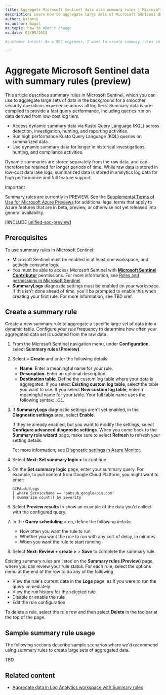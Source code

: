 ```yaml
---
title: Aggregate Microsoft Sentinel data with summary rules | Microsoft Sentinel
description: Learn how to aggregate large sets of Microsoft Sentinel data across log tiers with dynamic summary rules.
author: batamig
ms.author: bagol
ms.topic: how-to #Don't change
ms.date: 05/05/2024

#customer intent: As a SOC engineer, I want to create summary rules in Microsoft Sentinel to aggregate large sets of data for use across my SOC team activities.

---
```


# Aggregate Microsoft Sentinel data with summary rules (preview)

This article describes summary rules in Microsoft Sentinel, which you can use to aggregate large sets of data in the background for a smoother security operations experience across all log tiers. Summary data is pre-compiled to provide a fast query performance, including queries run on data derived from low-cost log tiers.

- Access dynamic summary data via Kusto Query Language (KQL) across detection, investigation, hunting, and reporting activities.
- Run high performance Kusto Query Language (KQL) queries on summarized data.
- Use dynamic summary data for longer in historical investigations, hunting, and compliance activities.

Dynamic summaries are stored separately from the raw data, and can therefore be retained for longer periods of time. While raw data is stored in low-cost data lake logs, summarized data is stored in analytics log data for high performance and full feature support.

> [!IMPORTANT]
> Summary rules are currently in PREVIEW. See the [Supplemental Terms of Use for Microsoft Azure Previews](https://azure.microsoft.com/support/legal/preview-supplemental-terms/) for additional legal terms that apply to Azure features that are in beta, preview, or otherwise not yet released into general availability.
>

[!INCLUDE [unified-soc-preview](includes/unified-soc-preview.md)]


## Prerequisites

To use summary rules in Microsoft Sentinel:

- Microsoft Sentinel must be enabled in at least one workspace, and actively consume logs.
- You must be able to access Microsoft Sentinel with [**Microsoft Sentinel Contributor**](../role-based-access-control/built-in-roles.md#microsoft-sentinel-contributor) permissions. For more information, see [Roles and permissions in Microsoft Sentinel](roles.md).
- **SummaryLogs** diagnostic settings must be enabled on your workspace. If this isn't done ahead of time, you'll be prompted to enable this when creating your first rule. For more information, see TBD xref.<!--fix xref-->

## Create a summary rule

Create a new summary rule to aggregate a specific large set of data into a dynamic table. Configure your rule frequency to determine how often your aggregated data set is updated from the raw data.

1. From the Microsoft Sentinel navigation menu, under **Configuration**, select **Summary rules (Preview)**.

1. Select **+ Create** and enter the following details:

    - **Name**. Enter a meaningful name for your rule.
    - **Description**. Enter an optional description.
    - **Destination table**. Define the custom log table where your data is aggregated. If you select **Existing custom log table**, select the table you want to use. If you select **New custom log table**, enter a meaningful name for your table. Your full table name uses the following syntax: *<tableName>_CL*.

1. If **SummaryLogs** diagnostic settings aren't yet enabled, in the **Diagnostic settings** area, select **Enable**.

    If they're already enabled, but you want to modify the settings, select **Configure advanced diagnostic settings**. When you come back to the **Summary rule wizard** page, make sure to select **Refresh** to refresh your setting details. 

    For more information, see [Diagnostic settings in Azure Monitor](/azure/azure-monitor/essentials/diagnostic-settings?WT.mc_id=Portal-Microsoft_Azure_Monitoring).

1. Select **Next: Set summary logic >** to continue.

1. On the **Set summary logic** page, enter your summary query. For example, to pull content from Google Cloud Platform, you might want to enter:

    ```kusto
    GCPAuditLogs
    | where ServiceName == 'pubsub.googleapis.com'
    | summarize count() by Severity
    ```

    <!--we need some more robust examples-->

1. Select **Preview results** to show an example of the data you'd collect with the configured query.

1. In the **Query scheduling** area, define the following details:

    - How often you want the rule to run
    - Whether you want the rule to run with any sort of delay, in minutes
    - When you want the rule to start running

1. Select **Next: Review + create >** > **Save** to complete the summary rule.

Existing summary rules are listed on the **Summary rules (Preview)** page, where you can review your rule status. For each rule, select the options menu at the end of the row to do any of the following:

- View the rule's current data in the **Logs** page, as if you were to run the query immediately
- View the run history for the selected rule
- Disable or enable the rule
- Edit the rule configuration
 
To delete a rule, select the rule row and then select **Delete** in the toolbar at the top of the page.

## Sample summary rule usage

The following sections describe sample scenarios where we'd recommend using summary rules to create large sets of aggregated data.

TBD

## Related content

- [Aggregate data in Log Analytics workspace with Summary rules](/azure/azure-monitor/logs/summary-rules)
